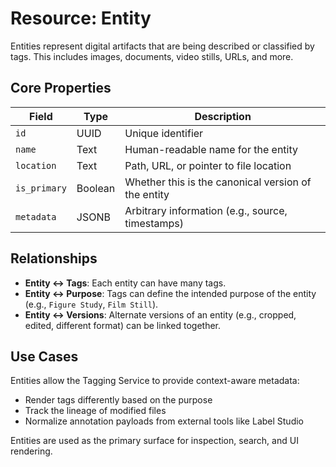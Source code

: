 # Resource: Entity

Entities represent digital artifacts that are being described or classified by tags. This includes images, documents, video stills, URLs, and more.

## Core Properties

| Field      | Type    | Description                                                  |
|------------|---------|--------------------------------------------------------------|
| `id`       | UUID    | Unique identifier                                            |
| `name`     | Text    | Human-readable name for the entity                           |
| `location` | Text    | Path, URL, or pointer to file location                       |
| `is_primary` | Boolean | Whether this is the canonical version of the entity        |
| `metadata` | JSONB   | Arbitrary information (e.g., source, timestamps)             |

## Relationships

- **Entity ↔ Tags**: Each entity can have many tags.
- **Entity ↔ Purpose**: Tags can define the intended purpose of the entity (e.g., `Figure Study`, `Film Still`).
- **Entity ↔ Versions**: Alternate versions of an entity (e.g., cropped, edited, different format) can be linked together.

## Use Cases

Entities allow the Tagging Service to provide context-aware metadata:
- Render tags differently based on the purpose
- Track the lineage of modified files
- Normalize annotation payloads from external tools like Label Studio

Entities are used as the primary surface for inspection, search, and UI rendering.
